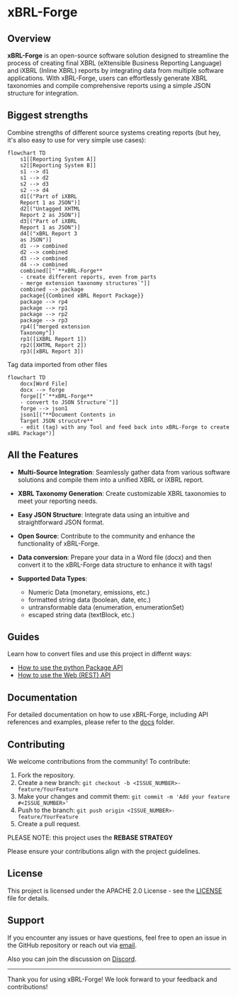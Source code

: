 # xBRL-Forge

## Overview

**xBRL-Forge** is an open-source software solution designed to streamline the process of creating final XBRL (eXtensible Business Reporting Language) and iXBRL (Inline XBRL) reports by integrating data from multiple software applications. With xBRL-Forge, users can effortlessly generate XBRL taxonomies and compile comprehensive reports using a simple JSON structure for integration.

## Biggest strengths

Combine strengths of different source systems creating reports (but hey, it's also easy to use for very simple use cases):

```mermaid
flowchart TD
    s1[[Reporting System A]]
    s2[[Reporting System B]]
    s1 --> d1
    s1 --> d2
    s2 --> d3
    s2 --> d4
    d1[("Part of iXBRL 
    Report 1 as JSON")]
    d2[("Untagged XHTML 
    Report 2 as JSON")]
    d3[("Part of iXBRL 
    Report 1 as JSON")]
    d4[("xBRL Report 3 
    as JSON")]
    d1 --> combined
    d2 --> combined
    d3 --> combined
    d4 --> combined
    combined[["`**xBRL-Forge**
    - create different reports, even from parts
    - merge extension taxonomy structures`"]]
    combined --> package
    package{{Combined xBRL Report Package}}
    package --> rp4
    package --> rp1
    package --> rp2
    package --> rp3
    rp4(["merged extension 
    Taxonomy"])
    rp1([iXBRL Report 1])
    rp2([XHTML Report 2])
    rp3([xBRL Report 3])
```

Tag data imported from other files

```mermaid
flowchart TD
    docx[Word File]
    docx --> forge
    forge[["`**xBRL-Forge**
    - convert to JSON Structure`"]]
    forge --> json1
    json1[("**Document Contents in 
    Target JSON strucutre**
    - edit (tag) with any Tool and feed back into xBRL-Forge to create xBRL Package")]
```

## All the Features

- **Multi-Source Integration**: Seamlessly gather data from various software solutions and compile them into a unified XBRL or iXBRL report.

- **XBRL Taxonomy Generation**: Create customizable XBRL taxonomies to meet your reporting needs.

- **Easy JSON Structure**: Integrate data using an intuitive and straightforward JSON format.

- **Open Source**: Contribute to the community and enhance the functionality of xBRL-Forge.

- **Data conversion**: Prepare your data in a Word file (docx) and then convert it to the xBRL-Forge data structure to enhance it with tags!

- **Supported Data Types**: 
  - Numeric Data (monetary, emissions, etc.)
  - formatted string data (boolean, date, etc.)
  - untransformable data (enumeration, enumerationSet)
  - escaped string data (textBlock, etc.)

## Guides

Learn how to convert files and use this project in differnt ways:

 - [How to use the python Package API](docs/python_api.md)
 - [How to use the Web (REST) API](docs/web_api.md)

## Documentation

For detailed documentation on how to use xBRL-Forge, including API references and examples, please refer to the [docs](docs/) folder.

## Contributing

We welcome contributions from the community! To contribute:

1. Fork the repository.
2. Create a new branch: `git checkout -b <ISSUE_NUMBER>-feature/YourFeature`
3. Make your changes and commit them: `git commit -m 'Add your feature #<ISSUE_NUMBER>'`
4. Push to the branch: `git push origin <ISSUE_NUMBER>-feature/YourFeature`
5. Create a pull request.

PLEASE NOTE: this project uses the **REBASE STRATEGY**

Please ensure your contributions align with the project guidelines.

## License

This project is licensed under the APACHE 2.0 License - see the [LICENSE](LICENSE.md) file for details.

## Support

If you encounter any issues or have questions, feel free to open an issue in the GitHub repository or reach out via [email](mailto:anton.j.heitz@gmail.com).

Also you can join the discussion on [Discord](https://discord.gg/Wa3R7JBayw).

---

Thank you for using xBRL-Forge! We look forward to your feedback and contributions!